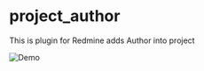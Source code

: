 # project_author

This is plugin for Redmine adds Author into project

![Demo](https://files.app.net/72988UghX.gif)
